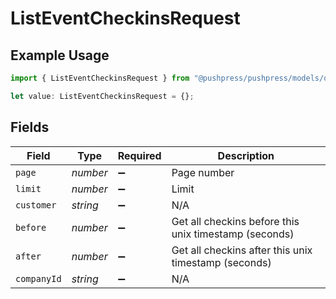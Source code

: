 # ListEventCheckinsRequest

## Example Usage

```typescript
import { ListEventCheckinsRequest } from "@pushpress/pushpress/models/operations";

let value: ListEventCheckinsRequest = {};
```

## Fields

| Field                                                 | Type                                                  | Required                                              | Description                                           |
| ----------------------------------------------------- | ----------------------------------------------------- | ----------------------------------------------------- | ----------------------------------------------------- |
| `page`                                                | *number*                                              | :heavy_minus_sign:                                    | Page number                                           |
| `limit`                                               | *number*                                              | :heavy_minus_sign:                                    | Limit                                                 |
| `customer`                                            | *string*                                              | :heavy_minus_sign:                                    | N/A                                                   |
| `before`                                              | *number*                                              | :heavy_minus_sign:                                    | Get all checkins before this unix timestamp (seconds) |
| `after`                                               | *number*                                              | :heavy_minus_sign:                                    | Get all checkins after this unix timestamp (seconds)  |
| `companyId`                                           | *string*                                              | :heavy_minus_sign:                                    | N/A                                                   |